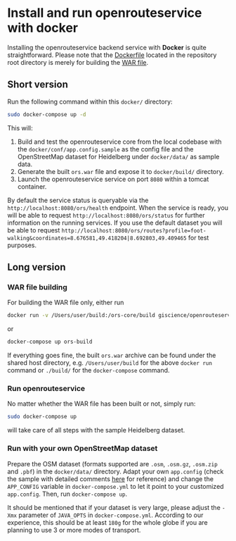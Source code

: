 # Install and run openrouteservice with docker

Installing the openrouteservice backend service with **Docker** is quite straightforward. Please note that the [Dockerfile](../Dockerfile) located in the repository root directory is merely for building the [WAR file](https://www.wikiwand.com/en/WAR_(file_format)).

## Short version

Run the following command within this `docker/` directory:

```bash
sudo docker-compose up -d
```

This will:

1. Build and test the openrouteservice core from the local codebase with the `docker/conf/app.config.sample` as the config file and the OpenStreetMap dataset for Heidelberg under `docker/data/` as sample data.
2. Generate the built `ors.war` file and expose it to `docker/build/` directory.
3. Launch the openrouteservice service on port `8080` within a tomcat container.

By default the service status is queryable via the `http://localhost:8080/ors/health` endpoint. When the service is ready, you will be able to request `http://localhost:8080/ors/status` for further information on the running services. If you use the default dataset you will be able to request `http://localhost:8080/ors/routes?profile=foot-walking&coordinates=8.676581,49.418204|8.692803,49.409465` for test purposes. 

## Long version

### WAR file building

For building the WAR file only, either run

```bash
docker run -v /Users/user/build:/ors-core/build giscience/openrouteservice
```

or

```bash
docker-compose up ors-build
```

If everything goes fine, the built `ors.war` archive can be found under the shared host directory, e.g. `/Users/user/build` for the above `docker run` command or `./build/` for the `docker-compose` command.

### Run openrouteservice

No matter whether the WAR file has been built or not, simply run:

```bash
sudo docker-compose up
```

will take care of all steps with the sample Heidelberg dataset.

### Run with your own OpenStreetMap dataset

Prepare the OSM dataset (formats supported are `.osm`, `.osm.gz`, `.osm.zip` and `.pbf`) in the `docker/data/` directory. Adapt your own `app.config` (check the sample with detailed comments [here](../openrouteservice/WebContent/WEB-INF/app.config.sample) for reference) and change the `APP_CONFIG` variable in `docker-compose.yml` to let it point to your customized `app.config`. Then, run `docker-compose up`.

It should be mentioned that if your dataset is very large, please adjust the `-Xmx` parameter of `JAVA_OPTS` in `docker-compose.yml`. According to our experience, this should be at least `180g` for the whole globe if you are planning to use 3 or more modes of transport.
